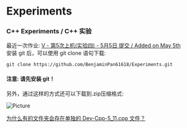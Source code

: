 # Experiments
### C++ Experiments / C++ 实验
最近一次作业: <a href="https://github.com/BenjaminPan61618/Experiments/tree/main/V"> V - 第5次上机(实验四)  - 5月5日 提交 / Added on May 5th </a>\
安装 git 后，可以使用 git clone 语句下载:
```shell
git clone https://github.com/BenjaminPan61618/Experiments.git
```
#### 注意: 请先安装 git！

另外，通过这样的方式还可以下载到.zip压缩格式:

![Picture](https://BenjaminPan61618.github.io/%E5%B1%8F%E5%B9%95%E6%88%AA%E5%9B%BE%202023-04-15%20122014.png)

<a href="https://BenjaminPan61618.github.io/Experiments/why_dev_cpp_5_11_cpp_exists"> 为什么有的文件夹会存在单独的 Dev-Cpp-5_11.cpp 文件？ </a>

